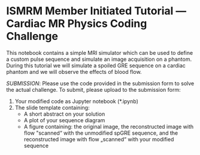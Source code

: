 # ISMRM Member Initiated Tutorial — Cardiac MR Physics Coding Challenge

This notebook contains a simple MRI simulator which can be used to define a custom pulse sequence and simulate an image acquisition on a phantom.
During this tutorial we will simulate a spoiled GRE sequence on a cardiac phantom and we will observe the effects of blood flow.

*SUBMISSION*: Please use the code provided in the submission form to solve the actual challenge. To submit, please upload to the submission form:
1) Your modified code as Jupyter notebook (*.ipynb)
2) The slide template containing:
	- A short abstract on your solution
	- A plot of your sequence diagram
	- A figure containing: the original image, the reconstructed image with flow "scanned“ with the unmodified spGRE sequence, and the reconstructed image with flow „scanned“ with your modified sequence 

